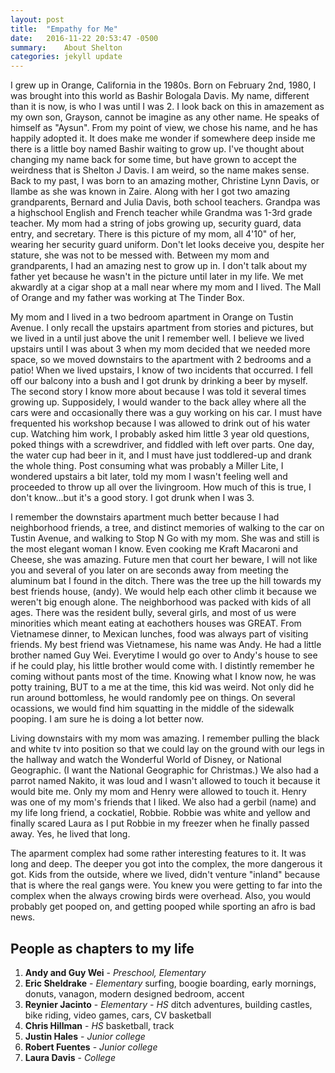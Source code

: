 ```yaml
---
layout: post
title:  "Empathy for Me"
date:   2016-11-22 20:53:47 -0500
summary:    About Shelton
categories: jekyll update
---
```

I grew up in Orange, California in the 1980s. Born on February 2nd, 1980, I was brought into this world as Bashir Bologala Davis. My name, different than it is now, is who I was until I was 2. I look back on this in amazement as my own son, Grayson, cannot be imagine as any other name. He speaks of himself as "Aysun". From my point of view, we chose his name, and he has happily adopted it. It does make me wonder if somewhere deep inside me there is a little boy named Bashir waiting to grow up. I've thought about changing my name back for some time, but have grown to accept the weirdness that is Shelton J Davis. I am weird, so the name makes sense. Back to my past, I was born to an amazing mother, Christine Lynn Davis, or Ilambe as she was known in Zaire. Along with her I got two amazing grandparents, Bernard and Julia Davis, both school teachers. Grandpa was a highschool English and French teacher while Grandma was 1-3rd grade teacher. My mom had a string of jobs growing up, security guard, data entry, and secretary. There is this picture of my mom, all 4'10" of her, wearing her security guard uniform. Don't let looks deceive you, despite her stature, she was not to be messed with. Between my mom and grandparents, I had an amazing nest to grow up in. I don't talk about my father yet because he wasn't in the picture until later in my life. We met akwardly at a cigar shop at a mall near where my mom and I lived. The Mall of Orange and my father was working at The Tinder Box.

My mom and I lived in a two bedroom apartment in Orange on Tustin Avenue. I only recall the upstairs apartment from stories and pictures, but we lived in a until just above the unit I remember well. I believe we lived upstairs until I was about 3 when my mom decided that we needed more space, so we moved downstairs to the apartment with 2 bedrooms and a patio! When we lived upstairs, I know of two incidents that occurred. I fell off our balcony into a bush and I got drunk by drinking a beer by myself. The second story I know more about because I was told it several times growing up. Supposidely, I would wander to the back alley where all the cars were and occasionally there was a guy working on his car. I must have frequented his workshop because I was allowed to drink out of his water cup. Watching him work, I probably asked him little 3 year old questions, poked things with a screwdriver, and fiddled with left over parts. One day, the water cup had beer in it, and I must have just toddlered-up and drank the whole thing. Post consuming what was probably a Miller Lite, I wondered upstairs a bit later, told my mom I wasn't feeling well and proceeded to throw up all over the livingroom. How much of this is true, I don't know...but it's a good story. I got drunk when I was 3.

I remember the downstairs apartment much better because I had neighborhood friends, a tree, and distinct memories of walking to the car on Tustin Avenue, and walking to Stop N Go with my mom. She was and still is the most elegant woman I know. Even cooking me Kraft Macaroni and Cheese, she was amazing. Future men that court her beware, I will not like you and several of you later on are seconds away from meeting the aluminum bat I found in the ditch. There was the tree up the hill towards my best friends house, (andy). We would help each other climb it because we weren't big enough alone. The neighborhood was packed with kids of all ages. There was the resident bully, several girls, and most of us were minorities which meant eating at eachothers houses was GREAT. From Vietnamese dinner, to Mexican lunches, food was always part of visiting friends. My best friend was Vietnamese, his name was Andy. He had a little brother named Guy Wei. Everytime I would go over to Andy's house to see if he could play, his little brother would come with. I distintly remember he coming without pants most of the time. Knowing what I know now, he was potty training, BUT to a me at the time, this kid was weird. Not only did he run around bottomless, he would randomly pee on things. On several ocassions, we would find him squatting in the middle of the sidewalk pooping. I am sure he is doing a lot better now.

Living downstairs with my mom was amazing. I remember pulling the black and white tv into position so that we could lay on the ground with our legs in the hallway and watch the Wonderful World of Disney, or National Geographic. (I want the National Geographic for Christmas.) We also had a parrot named Nakito, it was loud and I wasn't allowed to touch it because it would bite me. Only my mom and Henry were allowed to touch it. Henry was one of my mom's friends that I liked. We also had a gerbil (name) and my life long friend, a cockatiel, Robbie. Robbie was white and yellow and finally scared Laura as I put Robbie in my freezer when he finally passed away. Yes, he lived that long.

The aparment complex had some rather interesting features to it. It was long and deep. The deeper you got into the complex, the more dangerous it got. Kids from the outside, where we lived, didn't venture "inland" because that is where the real gangs were. You knew you were getting to far into the complex when the always crowing birds were overhead. Also, you would probably get pooped on, and getting pooped while sporting an afro is bad news.

## People as chapters to my life
1. **Andy and Guy Wei** - *Preschool, Elementary*
1. **Eric Sheldrake** - *Elementary* surfing, boogie boarding, early mornings, donuts, vanagon, modern designed bedroom, accent
2. **Reynier Jacinto** - *Elementary - HS* ditch adventures, building castles, bike riding, video games, cars, CV basketball
3. **Chris Hillman** - *HS* basketball, track
4. **Justin Hales** - *Junior college*
5. **Robert Fuentes** - *Junior college*
6. **Laura Davis** - *College*


[jekyll-docs]: http://jekyllrb.com/docs/home
[jekyll-gh]:   https://github.com/jekyll/jekyll
[jekyll-talk]: https://talk.jekyllrb.com/
